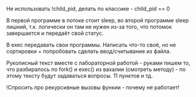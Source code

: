 Не использовать !child_pid, делать по классике - child_pid == 0

В первой программе в потоке стоит sleep, во второй программе sleep лишний, т.к. логически он там не нужен из-за того, что потомок 
завершается и передаёт свой статус.

В exec передавать свои программы. Написать что-то своё, но не сортировки + попробовать сделать ввод/считывание из файла.

Рукописный текст вместе с лабораторной работой - руками пишем то, что разбиралось по fork() и exec() из вахалии (смотреть методу) - по этому тексту будут задаваться вопросы. 11 пунктов и тд.

!Спросить про рекурсивные вызовы функии - почему не работает!